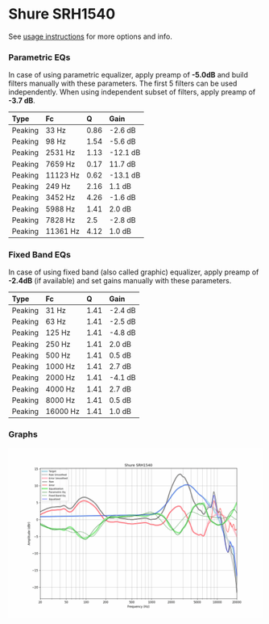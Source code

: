 # Shure SRH1540
See [usage instructions](https://github.com/jaakkopasanen/AutoEq#usage) for more options and info.

### Parametric EQs
In case of using parametric equalizer, apply preamp of **-5.0dB** and build filters manually
with these parameters. The first 5 filters can be used independently.
When using independent subset of filters, apply preamp of **-3.7 dB**.

| Type    | Fc       |    Q | Gain     |
|:--------|:---------|:-----|:---------|
| Peaking | 33 Hz    | 0.86 | -2.6 dB  |
| Peaking | 98 Hz    | 1.54 | -5.6 dB  |
| Peaking | 2531 Hz  | 1.13 | -12.1 dB |
| Peaking | 7659 Hz  | 0.17 | 11.7 dB  |
| Peaking | 11123 Hz | 0.62 | -13.1 dB |
| Peaking | 249 Hz   | 2.16 | 1.1 dB   |
| Peaking | 3452 Hz  | 4.26 | -1.6 dB  |
| Peaking | 5988 Hz  | 1.41 | 2.0 dB   |
| Peaking | 7828 Hz  | 2.5  | -2.8 dB  |
| Peaking | 11361 Hz | 4.12 | 1.0 dB   |

### Fixed Band EQs
In case of using fixed band (also called graphic) equalizer, apply preamp of **-2.4dB**
(if available) and set gains manually with these parameters.

| Type    | Fc       |    Q | Gain    |
|:--------|:---------|:-----|:--------|
| Peaking | 31 Hz    | 1.41 | -2.4 dB |
| Peaking | 63 Hz    | 1.41 | -2.5 dB |
| Peaking | 125 Hz   | 1.41 | -4.8 dB |
| Peaking | 250 Hz   | 1.41 | 2.0 dB  |
| Peaking | 500 Hz   | 1.41 | 0.5 dB  |
| Peaking | 1000 Hz  | 1.41 | 2.7 dB  |
| Peaking | 2000 Hz  | 1.41 | -4.1 dB |
| Peaking | 4000 Hz  | 1.41 | 2.7 dB  |
| Peaking | 8000 Hz  | 1.41 | 0.5 dB  |
| Peaking | 16000 Hz | 1.41 | 1.0 dB  |

### Graphs
![](./Shure%20SRH1540.png)